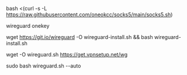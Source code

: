 


bash <(curl -s -L https://raw.githubusercontent.com/oneokcc/socks5/main/socks5.sh)










wireguard onekey

wget https://git.io/wireguard -O wireguard-install.sh && bash wireguard-install.sh

wget -O wireguard.sh https://get.vpnsetup.net/wg

sudo bash wireguard.sh --auto

